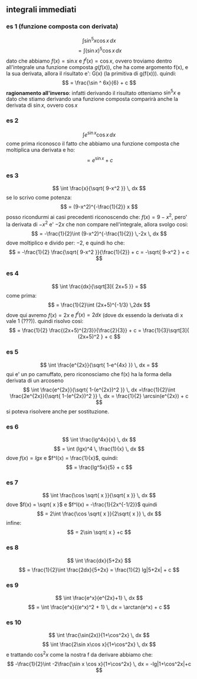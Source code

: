 ## integrali immediati
### es 1 (funzione composta con derivata)
$$
\int \sin^5x \cos x \, dx 
$$
$$
= \int  (\sin x)^5 \cos x \, dx
$$
dato che abbiamo $f(x) = \sin x \text{ e } f^I(x) = \cos x$, ovvero troviamo dentro all'integrale una funzione composta $g(f(x))$, che ha come argomento f(x), e la sua derivata, allora il risultato e': G(x) (la primitiva di g(f(x))). quindi:
$$
= \frac{\sin ^ 6x}{6} + c
$$
**ragionamento all'inverso**: infatti derivando il risultato otteniamo $\sin^5x$ e dato che stiamo derivando una funzione composta comparirà anche la derivata di $\sin x$, ovvero $\cos x$

### es 2
$$
\int e^{\sin x} \cos x \, dx 
$$
come prima riconosco il fatto che abbiamo una funzione composta che moltiplica una derivata e ho:
$$
= e^{\sin x} + c
$$
### es 3
$$
\int \frac{x}{\sqrt{ 9-x^2 }} \, dx 
$$
se lo scrivo come potenza:
$$
= (9-x^2)^{-\frac{1}{2}} x
$$
posso ricondurmi ai casi precedenti riconoscendo che: $f(x) = 9-x^2$, pero' la derivata di $-x^2$ e' $-2x$ che non compare nell'integrale, allora svolgo cosi:
$$
= -\frac{1}{2}\int (9-x^2)^{-\frac{1}{2}} \,-2x \, dx 
$$
dove moltiplico e divido per: $-2$, e quindi ho che:
$$
= -\frac{1}{2} \frac{\sqrt{ 9-x^2 }}{\frac{1}{2}} + c = -\sqrt{ 9-x^2 } + c
$$
### es 4
$$
\int \frac{dx}{\sqrt[3]{ 2x+5 }} =
$$
come prima:
$$
 = \frac{1}{2}\int (2x+5)^{-1/3} \,2dx 
$$
dove qui avremo $f(x) = 2x$ e $f^I(x) = 2dx$ (dove dx essendo la derivata di x vale 1 (???)).
quindi risolvo cosi:
$$
= \frac{1}{2} \frac{(2x+5)^{2/3}}{\frac{2}{3}} + c = \frac{1}{3}\sqrt[3]{ (2x+5)^2 } + c
$$

### es 5
$$
\int \frac{e^{2x}}{\sqrt{ 1-e^{4x} }} \, dx =
$$
qui e' un po camuffato, pero riconosciamo che f(x) ha la forma della derivata di un arcoseno
$$
\int \frac{e^{2x}}{\sqrt{ 1-(e^{2x})^2 }} \, dx =\frac{1}{2}\int \frac{2e^{2x}}{\sqrt{ 1-(e^{2x})^2 }} \, dx = \frac{1}{2} \arcsin(e^{2x}) + c
$$
si poteva risolvere anche per sostituzione.

### es 6
$$
\int \frac{lg^4x}{x} \, dx
$$
$$
= \int (lgx)^4 \, \frac{1}{x} \, dx 
$$
dove $f(x) = lgx$ e $f^I(x) = \frac{1}{x}$, quindi:
$$
= \frac{lg^5x}{5} + c
$$

### es 7
$$
\int \frac{\cos \sqrt{ x }}{\sqrt{ x }} \, dx 
$$
dove $f(x) = \sqrt{ x }$ e $f^I(x) = -\frac{1}{2x^{-1/2}}$ quindi
$$
= 2\int \frac{\cos \sqrt{ x }}{2\sqrt{ x }} \, dx 
$$
infine:
$$
= 2\sin \sqrt{ x } +c
$$
### es 8
$$
\int \frac{dx}{5+2x} 
$$
$$
= \frac{1}{2}\int  \frac{2dx}{5+2x} = \frac{1}{2} lg|5+2x| + c
$$
### es 9
$$
\int \frac{e^x}{e^{2x}+1} \, dx 
$$
$$
= \int \frac{e^x}{(e^x)^2 + 1} \, dx = \arctan(e^x) + c 
$$

### es 10 
$$
\int  \frac{\sin(2x)}{1+\cos^2x} \, dx 
$$
$$
\int \frac{2\sin x\cos x}{1+\cos^2x} \, dx 
$$
e trattando $\cos^2x$ come la nostra f da derivare abbiamo che:
$$
-\frac{1}{2}\int -2\frac{\sin x \cos x}{1+\cos^2x} \, dx = -lg|1+\cos^2x|+c
$$
